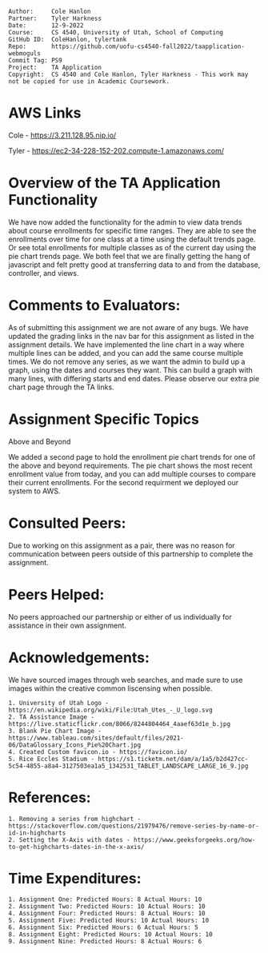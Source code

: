 ```
Author:     Cole Hanlon
Partner:    Tyler Harkness
Date:       12-9-2022
Course:     CS 4540, University of Utah, School of Computing
GitHub ID:  ColeHanlon, tylertank
Repo:       https://github.com/uofu-cs4540-fall2022/taapplication-webmoguls
Commit Tag: PS9
Project:    TA Application
Copyright:  CS 4540 and Cole Hanlon, Tyler Harkness - This work may not be copied for use in Academic Coursework.
```
# AWS Links 
Cole -  https://3.211.128.95.nip.io/

Tyler - https://ec2-34-228-152-202.compute-1.amazonaws.com/

# Overview of the TA Application Functionality 

We have now added the functionality for the admin to view data trends about course enrollments for specific time ranges. They are able to see the enrollments over time for one class at a time using the default trends page. Or see total enrollments for multiple classes as of the current day using the pie chart trends page. We both feel that we are finally getting the hang of javascript and felt pretty good at transferring data to and from the database, controller, and views. 

# Comments to Evaluators:

As of submitting this assignment we are not aware of any bugs. We have updated the grading links in the nav bar for this assignment as listed in the assignment details. We have implemented the line chart in a way where multiple lines can be added, and you can add the same course multiple times. We do not remove any series, as we want the admin to build up a graph, using the dates and courses they want. This can build a graph with many lines, with differing starts and end dates. Please observe our extra pie chart page through the TA links.

# Assignment Specific Topics

Above and Beyond

We added a second page to hold the enrollment pie chart trends for one of the above and beyond requirements. The pie chart shows the most recent enrollment value from today, and you can add multiple courses to compare their current enrollments. For the second requirment we deployed our system to AWS.

# Consulted Peers:

Due to working on this assignment as a pair, there was no reason for communication
between peers outside of this partnership to complete the assignment.

# Peers Helped:

No peers approached our partnership or either of us individually for assistance in their own assignment.

# Acknowledgements:

We have sourced images through web searches, and made sure to use images within the creative
common liscensing when possible. 

    1. University of Utah Logo - https://en.wikipedia.org/wiki/File:Utah_Utes_-_U_logo.svg
    2. TA Assistance Image - https://live.staticflickr.com/8066/8244804464_4aaef63d1e_b.jpg
    3. Blank Pie Chart Image - https://www.tableau.com/sites/default/files/2021-06/DataGlossary_Icons_Pie%20Chart.jpg
    4. Created Custom favicon.io - https://favicon.io/
    5. Rice Eccles Stadium - https://s1.ticketm.net/dam/a/1a5/b2d427cc-5c54-4855-a8a4-3127503ea1a5_1342531_TABLET_LANDSCAPE_LARGE_16_9.jpg

# References:
    
    1. Removing a series from highchart - https://stackoverflow.com/questions/21979476/remove-series-by-name-or-id-in-highcharts
    2. Setting the X-Axis with dates - https://www.geeksforgeeks.org/how-to-get-highcharts-dates-in-the-x-axis/

# Time Expenditures:

    1. Assignment One: Predicted Hours: 8 Actual Hours: 10 
    2. Assignment Two: Predicted Hours: 10 Actual Hours: 10 
    4. Assignment Four: Predicted Hours: 8 Actual Hours: 10
    5. Assignment Five: Predicted Hours: 10 Actual Hours: 10
    6. Assignment Six: Predicted Hours: 6 Actual Hours: 5
    8. Assignment Eight: Predicted Hours: 10 Actual Hours: 10
    9. Assignment Nine: Predicted Hours: 8 Actual Hours: 6


    
    
